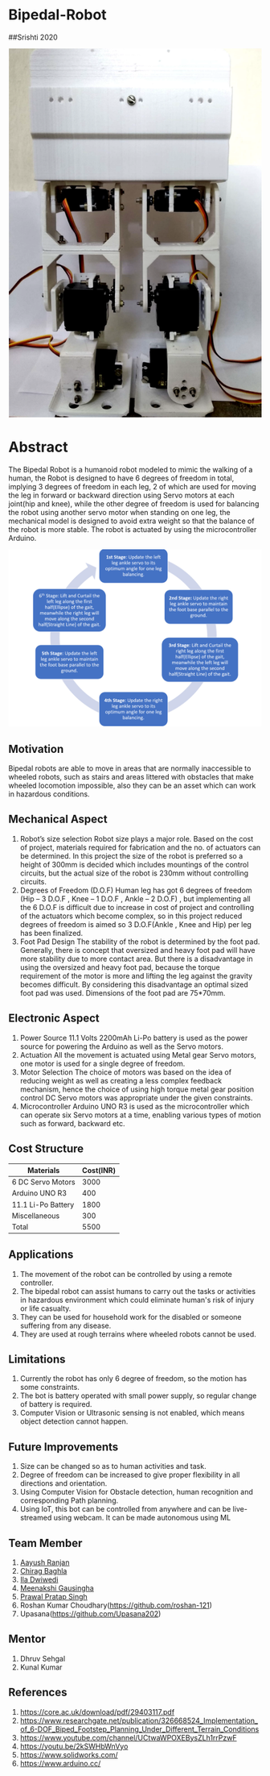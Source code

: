 # Bipedal-Robot
##Srishti 2020

![](https://github.com/Aayush-765/Bipedal-Robot/blob/master/Images%20and%20Videos/Images/Front%20View.png)

# Abstract
The Bipedal Robot is a humanoid robot modeled to mimic the walking of a human, the Robot is designed to have 6 degrees of freedom in total, implying 3 degrees of freedom in each leg, 2 of which are used for moving the leg in forward or backward direction using Servo motors at each joint(hip and knee), while the other degree of freedom is used for balancing the robot using another servo motor when standing on one leg, the mechanical model is designed to avoid extra weight so that the balance of the robot is more stable. The robot is actuated by using the microcontroller Arduino.

![]( https://github.com/Aayush-765/Bipedal-Robot/blob/master/Images%20and%20Videos/Images/Work-Flow.png)

## Motivation
Bipedal robots are able to move in areas that are normally inaccessible to wheeled robots, such as stairs and areas littered with obstacles that make wheeled locomotion impossible, also they can be an asset which can work in hazardous conditions.

## Mechanical Aspect
1. Robot’s size selection
Robot size plays a major role. Based on the cost of project, materials required for fabrication and the no. of actuators can be determined. In this project the size of the robot is preferred so a height of 300mm is decided which includes mountings of the control circuits, but the actual size of the robot is 230mm without controlling circuits.
2. Degrees of Freedom (D.O.F)
Human leg has got 6 degrees of freedom (Hip – 3 D.O.F , Knee – 1 D.O.F , Ankle – 2 D.O.F) , but implementing all the 6 D.O.F is difficult due to increase in cost of project and controlling of the actuators which become complex, so in this project reduced degrees of freedom is aimed so 3 D.O.F(Ankle , Knee and Hip) per leg has been finalized.
3. Foot Pad Design
The stability of the robot is determined by the foot pad. Generally, there is concept that oversized and heavy foot pad will have more stability due to more contact area. But there is a disadvantage in using the oversized and heavy foot pad, because the torque requirement of the motor is more and lifting the leg against the gravity becomes difficult. By considering this disadvantage an optimal sized foot pad was used. Dimensions of the foot pad are 75*70mm.


## Electronic Aspect
1. Power Source 
11.1 Volts 2200mAh Li-Po battery is used as the power source for powering the Arduino as well as the Servo motors.
2. Actuation
 All the movement is actuated using Metal gear Servo motors, one motor is used for a single degree of freedom.  
3. Motor Selection
The choice of motors was based on the idea of reducing weight as well as creating a less complex feedback mechanism, hence the choice of using high torque metal gear position control DC Servo motors was appropriate under the given constraints.
4. Microcontroller 
Arduino UNO R3 is used as the microcontroller which can operate six Servo motors at a time, enabling various types of motion such as forward, backward etc. 

## Cost Structure 
| Materials  | Cost(INR) |
| ------------- | ------------- |
| 6 DC Servo Motors | 3000 |
| Arduino UNO R3  |400 |
|  11.1 Li-Po Battery  | 1800 |
| Miscellaneous | 300 |
| Total | 5500 |

## Applications
1. The movement of the robot can be controlled by using a remote controller.
2. The bipedal robot can assist humans to carry out the tasks or activities in hazardous environment which could eliminate human's risk of injury or life casualty.
3. They can be used for household work for the disabled or someone  suffering from any disease.
4. They are used at rough terrains where wheeled robots cannot be used.

## Limitations
1. Currently the robot has only 6 degree of freedom, so the motion has some constraints.
2. The bot is battery operated with small power supply, so regular change of battery is required.
3. Computer Vision or Ultrasonic sensing is not enabled, which means object detection cannot happen. 

## Future Improvements
1. Size can be changed so as to human activities and task. 
2. Degree of freedom can be increased to give proper flexibility in all directions and orientation.
3. Using Computer Vision for Obstacle detection, human recognition and corresponding Path planning.
4. Using IoT, this bot can be controlled from anywhere and can be live-streamed using webcam. It can be made autonomous using ML

## Team Member
1. [Aayush Ranjan]( https://github.com/Aayush-765 )
2. [Chirag Baghla]( https://github.com/chiragbaghla )
3. [Ila Dwiwedi]()
4. [Meenakshi Gausingha]( https://github.com/Meenakshi1791)
5. [Prawal Pratap Singh]( https://github.com/ppsr7355 )
6. Roshan Kumar Choudhary(https://github.com/roshan-121)
7. Upasana(https://github.com/Upasana202)

## Mentor
1. Dhruv Sehgal
2. Kunal Kumar

## References
1. https://core.ac.uk/download/pdf/29403117.pdf
2. https://www.researchgate.net/publication/326668524_Implementation_of_6-DOF_Biped_Footstep_Planning_Under_Different_Terrain_Conditions
3. https://www.youtube.com/channel/UCtwaWPOXEBysZLh1rrPzwF
4. https://youtu.be/2kSWHbWnVyo
5. https://www.solidworks.com/
6. https://www.arduino.cc/
